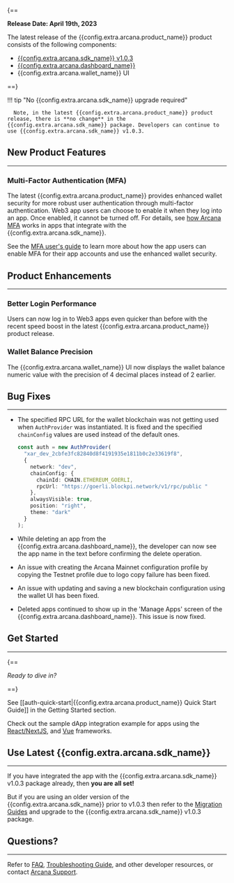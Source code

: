 {==

**Release Date: April 19th, 2023** 

The latest release of the {{config.extra.arcana.product_name}} product consists of the following components:


* [{{config.extra.arcana.sdk_name}} v1.0.3](https://www.npmjs.com/package/@arcana/auth/v/1.0.3)
* [{{config.extra.arcana.dashboard_name}}](https://dashboard.arcana.network/)
* {{config.extra.arcana.wallet_name}} UI 

==}

!!! tip "No {{config.extra.arcana.sdk_name}} upgrade required"

      Note, in the latest {{config.extra.arcana.product_name}} product release, there is **no change** in the {{config.extra.arcana.sdk_name}} package. Developers can continue to use {{config.extra.arcana.sdk_name}} v1.0.3.

## New Product Features

---

### Multi-Factor Authentication (MFA)

The latest {{config.extra.arcana.product_name}} provides enhanced wallet security for more robust user authentication through multi-factor authentication. Web3 app users can choose to enable it when they log into an app. Once enabled, it cannot be turned off. For details, see [how Arcana MFA]({{page.meta.arcana.root_rel_path}}/concepts/mfa.md) works in apps that integrate with the {{config.extra.arcana.sdk_name}}.

See the [MFA user's guide]({{page.meta.arcana.root_rel_path}}/user_guides/mfa/mfa_ug.md) to learn more about how the app users can enable MFA for their app accounts and use the enhanced wallet security.

<!--

### Billing & Invoices

{{config.extra.arcana.product_name}} now supports [billing and invoicing features]({{page.meta.arcana.root_rel_path}}/concepts/billing.md) for Arcana Mainnet usage. Developers can use {{config.extra.arcana.dashboard_name}} to enter billing information and payment methods and to see any pending invoices or past payment details.

-->

## Product Enhancements

---

### Better Login Performance

Users can now log in to Web3 apps even quicker than before with the recent speed boost in the latest {{config.extra.arcana.product_name}} product release. 

### Wallet Balance Precision

The {{config.extra.arcana.wallet_name}} UI now displays the wallet balance numeric value with the precision of 4 decimal places instead of 2 earlier.

## Bug Fixes

---

* The specified RPC URL for the wallet blockchain was not getting used when `AuthProvider` was instantiated. It is fixed and the specified `chainConfig` values are used instead of the default ones.

    ```ts hl_lines="6-7"
    const auth = new AuthProvider(
      "xar_dev_2cbfe3fc82840d8f4191935e1811b0c2e33619f8",
      {
        network: "dev",
        chainConfig: {
          chainId: CHAIN.ETHEREUM_GOERLI,
          rpcUrl: "https://goerli.blockpi.network/v1/rpc/public "
        },
        alwaysVisible: true,
        position: "right",
        theme: "dark"
      }
    );
    ```

* While deleting an app from the {{config.extra.arcana.dashboard_name}}, the developer can now see the app name in the text before confirming the delete operation.

* An issue with creating the Arcana Mainnet configuration profile by copying the Testnet profile due to logo copy failure has been fixed.

* An issue with updating and saving a new blockchain configuration using the wallet UI has been fixed.

* Deleted apps continued to show up in the 'Manage Apps' screen of the {{config.extra.arcana.dashboard_name}}. This issue is now fixed.


## Get Started

---

{==

*Ready to dive in?* 

==}

See [[auth-quick-start|{{config.extra.arcana.product_name}} Quick Start Guide]] in the Getting Started section. 

Check out the sample dApp integration example for apps using the [React/NextJS]({{page.meta.arcana.root_rel_path}}/howto/integrate_auth/integrate_wallet_react.md), and [Vue](https://github.com/arcana-network/basic-storage-wallet-integration) frameworks.


## Use Latest {{config.extra.arcana.sdk_name}} 

---

If you have integrated the app with the {{config.extra.arcana.sdk_name}} v1.0.3 package already, then **you are all set!**

But if you are using an older version of the {{config.extra.arcana.sdk_name}} prior to v1.0.3 then refer to the [Migration Guides]({{page.meta.arcana.root_rel_path}}/migration/index.md) and upgrade to the {{config.extra.arcana.sdk_name}} v1.0.3 package.

## Questions? 

---

Refer to [FAQ]({{page.meta.arcana.root_rel_path}}/faq/faq_gen.md), [Troubleshooting Guide]({{page.meta.arcana.root_rel_path}}/troubleshooting.md), and other developer resources, or contact [Arcana Support]({{page.meta.arcana.root_rel_path}}/support.md).